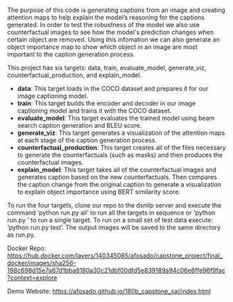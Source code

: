 The purpose of this code is generating captions from an image and creating attention maps to help explain the model’s reasoning for the captions generated.
In order to test the robustness of the model we also use counterfactual images to see how the model's prediction changes when certain object are removed. 
Using this infomation we can also generate an object importance map to show which object in an image are most important to the caption generation process.

This project has six targets: data, train, evaluate_model, generate_viz, counterfactual_production, and explain_model. 
  - **data**: This target loads in the COCO dataset and prepares it for our image captioning model. 
  - **train**: This target builds the encoder and decoder in our image captioning model and trains it with the COCO dataset. 
  - **evaluate_model**: This target evaluates the trained model using beam search caption generation and BLEU score. 
  - **generate_viz**: This target generates a visualization of the attention maps at each stage of the caption generation process.
  - **counterfactual_production**: This target creates all of the files necessary to generate the counterfactuals (such as masks) and 
                                   then produces the counterfactual images.
  - **explain_model**: This target takes all of the counterfactual images and generates caption based on the new counterfactuals. 
                       Then compares the caption change from the original caption to generate a visualization to explain object 
                       importance using BERT similarity score.

To run the four targets, clone our repo to the dsmlp server and execute the command ‘python run.py all’ to run all the targets in sequence or 
'python run.py <target>' to run a single target. To run on a small set of test data execute: ‘python run.py test’. The output images will be saved 
 to the same directory as run.py.


Docker Repo: https://hub.docker.com/layers/140345085/afosado/capstone_project/final_docker/images/sha256-198c698d15e7a67d1bba8180a30c21dbf00dfd5e839189a94c06e6ffe96f9fac?context=explore

Demo Website: https://afosado.github.io/180b_capstone_xai/index.html
